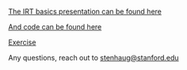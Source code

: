 [The IRT basics presentation can be found here](https://stenhaug.github.io/irt-basics/irt-basics.html)

[And code can be found here](https://github.com/stenhaug/irt-basics/blob/master/irt-basics.Rmd)

[Exercise](/irt-basics.Rmd)

Any questions, reach out to stenhaug@stanford.edu